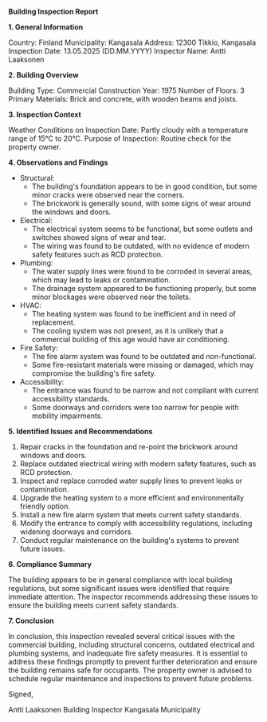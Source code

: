 **Building Inspection Report**

**1. General Information**

Country: Finland
Municipality: Kangasala
Address: 12300 Tikkio, Kangasala
Inspection Date: 13.05.2025 (DD.MM.YYYY)
Inspector Name: Antti Laaksonen

**2. Building Overview**

Building Type: Commercial
Construction Year: 1975
Number of Floors: 3
Primary Materials: Brick and concrete, with wooden beams and joists.

**3. Inspection Context**

Weather Conditions on Inspection Date: Partly cloudy with a temperature range of 15°C to 20°C.
Purpose of Inspection: Routine check for the property owner.

**4. Observations and Findings**

* Structural:
	+ The building's foundation appears to be in good condition, but some minor cracks were observed near the corners.
	+ The brickwork is generally sound, with some signs of wear around the windows and doors.
* Electrical:
	+ The electrical system seems to be functional, but some outlets and switches showed signs of wear and tear.
	+ The wiring was found to be outdated, with no evidence of modern safety features such as RCD protection.
* Plumbing:
	+ The water supply lines were found to be corroded in several areas, which may lead to leaks or contamination.
	+ The drainage system appeared to be functioning properly, but some minor blockages were observed near the toilets.
* HVAC:
	+ The heating system was found to be inefficient and in need of replacement.
	+ The cooling system was not present, as it is unlikely that a commercial building of this age would have air conditioning.
* Fire Safety:
	+ The fire alarm system was found to be outdated and non-functional.
	+ Some fire-resistant materials were missing or damaged, which may compromise the building's fire safety.
* Accessibility:
	+ The entrance was found to be narrow and not compliant with current accessibility standards.
	+ Some doorways and corridors were too narrow for people with mobility impairments.

**5. Identified Issues and Recommendations**

1. Repair cracks in the foundation and re-point the brickwork around windows and doors.
2. Replace outdated electrical wiring with modern safety features, such as RCD protection.
3. Inspect and replace corroded water supply lines to prevent leaks or contamination.
4. Upgrade the heating system to a more efficient and environmentally friendly option.
5. Install a new fire alarm system that meets current safety standards.
6. Modify the entrance to comply with accessibility regulations, including widening doorways and corridors.
7. Conduct regular maintenance on the building's systems to prevent future issues.

**6. Compliance Summary**

The building appears to be in general compliance with local building regulations, but some significant issues were identified that require immediate attention. The inspector recommends addressing these issues to ensure the building meets current safety standards.

**7. Conclusion**

In conclusion, this inspection revealed several critical issues with the commercial building, including structural concerns, outdated electrical and plumbing systems, and inadequate fire safety measures. It is essential to address these findings promptly to prevent further deterioration and ensure the building remains safe for occupants. The property owner is advised to schedule regular maintenance and inspections to prevent future problems.

Signed,

Antti Laaksonen
Building Inspector
Kangasala Municipality